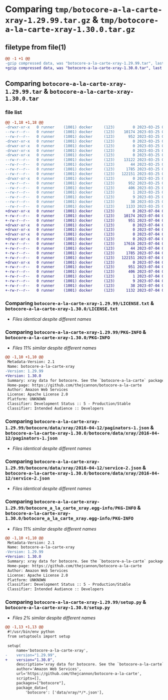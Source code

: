 # Comparing `tmp/botocore-a-la-carte-xray-1.29.99.tar.gz` & `tmp/botocore-a-la-carte-xray-1.30.0.tar.gz`

## filetype from file(1)

```diff
@@ -1 +1 @@
-gzip compressed data, was "botocore-a-la-carte-xray-1.29.99.tar", last modified: Sat Mar 25 01:23:17 2023, max compression
+gzip compressed data, was "botocore-a-la-carte-xray-1.30.0.tar", last modified: Tue Jul  4 01:45:10 2023, max compression
```

## Comparing `botocore-a-la-carte-xray-1.29.99.tar` & `botocore-a-la-carte-xray-1.30.0.tar`

### file list

```diff
@@ -1,18 +1,18 @@
-drwxr-xr-x   0 runner    (1001) docker     (123)        0 2023-03-25 01:23:17.617467 botocore-a-la-carte-xray-1.29.99/
--rw-r--r--   0 runner    (1001) docker     (123)    10174 2023-03-25 01:23:17.000000 botocore-a-la-carte-xray-1.29.99/LICENSE.txt
--rw-r--r--   0 runner    (1001) docker     (123)      952 2023-03-25 01:23:17.617467 botocore-a-la-carte-xray-1.29.99/PKG-INFO
-drwxr-xr-x   0 runner    (1001) docker     (123)        0 2023-03-25 01:23:17.617467 botocore-a-la-carte-xray-1.29.99/botocore/
-drwxr-xr-x   0 runner    (1001) docker     (123)        0 2023-03-25 01:23:17.617467 botocore-a-la-carte-xray-1.29.99/botocore/data/
-drwxr-xr-x   0 runner    (1001) docker     (123)        0 2023-03-25 01:23:17.617467 botocore-a-la-carte-xray-1.29.99/botocore/data/xray/
-drwxr-xr-x   0 runner    (1001) docker     (123)        0 2023-03-25 01:23:17.617467 botocore-a-la-carte-xray-1.29.99/botocore/data/xray/2016-04-12/
--rw-r--r--   0 runner    (1001) docker     (123)    13122 2023-03-25 01:22:12.000000 botocore-a-la-carte-xray-1.29.99/botocore/data/xray/2016-04-12/endpoint-rule-set-1.json
--rw-r--r--   0 runner    (1001) docker     (123)       44 2023-03-25 01:22:12.000000 botocore-a-la-carte-xray-1.29.99/botocore/data/xray/2016-04-12/examples-1.json
--rw-r--r--   0 runner    (1001) docker     (123)     1785 2023-03-25 01:22:12.000000 botocore-a-la-carte-xray-1.29.99/botocore/data/xray/2016-04-12/paginators-1.json
--rw-r--r--   0 runner    (1001) docker     (123)   122151 2023-03-25 01:22:12.000000 botocore-a-la-carte-xray-1.29.99/botocore/data/xray/2016-04-12/service-2.json
-drwxr-xr-x   0 runner    (1001) docker     (123)        0 2023-03-25 01:23:17.617467 botocore-a-la-carte-xray-1.29.99/botocore_a_la_carte_xray.egg-info/
--rw-r--r--   0 runner    (1001) docker     (123)      952 2023-03-25 01:23:17.000000 botocore-a-la-carte-xray-1.29.99/botocore_a_la_carte_xray.egg-info/PKG-INFO
--rw-r--r--   0 runner    (1001) docker     (123)      406 2023-03-25 01:23:17.000000 botocore-a-la-carte-xray-1.29.99/botocore_a_la_carte_xray.egg-info/SOURCES.txt
--rw-r--r--   0 runner    (1001) docker     (123)        1 2023-03-25 01:23:17.000000 botocore-a-la-carte-xray-1.29.99/botocore_a_la_carte_xray.egg-info/dependency_links.txt
--rw-r--r--   0 runner    (1001) docker     (123)        9 2023-03-25 01:23:17.000000 botocore-a-la-carte-xray-1.29.99/botocore_a_la_carte_xray.egg-info/top_level.txt
--rw-r--r--   0 runner    (1001) docker     (123)       38 2023-03-25 01:23:17.617467 botocore-a-la-carte-xray-1.29.99/setup.cfg
--rw-r--r--   0 runner    (1001) docker     (123)     1133 2023-03-25 01:23:17.000000 botocore-a-la-carte-xray-1.29.99/setup.py
+drwxr-xr-x   0 runner    (1001) docker     (123)        0 2023-07-04 01:45:10.458919 botocore-a-la-carte-xray-1.30.0/
+-rw-r--r--   0 runner    (1001) docker     (123)    10174 2023-07-04 01:45:10.000000 botocore-a-la-carte-xray-1.30.0/LICENSE.txt
+-rw-r--r--   0 runner    (1001) docker     (123)      951 2023-07-04 01:45:10.458919 botocore-a-la-carte-xray-1.30.0/PKG-INFO
+drwxr-xr-x   0 runner    (1001) docker     (123)        0 2023-07-04 01:45:10.458919 botocore-a-la-carte-xray-1.30.0/botocore/
+drwxr-xr-x   0 runner    (1001) docker     (123)        0 2023-07-04 01:45:10.458919 botocore-a-la-carte-xray-1.30.0/botocore/data/
+drwxr-xr-x   0 runner    (1001) docker     (123)        0 2023-07-04 01:45:10.458919 botocore-a-la-carte-xray-1.30.0/botocore/data/xray/
+drwxr-xr-x   0 runner    (1001) docker     (123)        0 2023-07-04 01:45:10.458919 botocore-a-la-carte-xray-1.30.0/botocore/data/xray/2016-04-12/
+-rw-r--r--   0 runner    (1001) docker     (123)    17616 2023-07-04 01:44:02.000000 botocore-a-la-carte-xray-1.30.0/botocore/data/xray/2016-04-12/endpoint-rule-set-1.json
+-rw-r--r--   0 runner    (1001) docker     (123)       44 2023-07-04 01:44:02.000000 botocore-a-la-carte-xray-1.30.0/botocore/data/xray/2016-04-12/examples-1.json
+-rw-r--r--   0 runner    (1001) docker     (123)     1785 2023-07-04 01:44:02.000000 botocore-a-la-carte-xray-1.30.0/botocore/data/xray/2016-04-12/paginators-1.json
+-rw-r--r--   0 runner    (1001) docker     (123)   122151 2023-07-04 01:44:02.000000 botocore-a-la-carte-xray-1.30.0/botocore/data/xray/2016-04-12/service-2.json
+drwxr-xr-x   0 runner    (1001) docker     (123)        0 2023-07-04 01:45:10.458919 botocore-a-la-carte-xray-1.30.0/botocore_a_la_carte_xray.egg-info/
+-rw-r--r--   0 runner    (1001) docker     (123)      951 2023-07-04 01:45:10.000000 botocore-a-la-carte-xray-1.30.0/botocore_a_la_carte_xray.egg-info/PKG-INFO
+-rw-r--r--   0 runner    (1001) docker     (123)      406 2023-07-04 01:45:10.000000 botocore-a-la-carte-xray-1.30.0/botocore_a_la_carte_xray.egg-info/SOURCES.txt
+-rw-r--r--   0 runner    (1001) docker     (123)        1 2023-07-04 01:45:10.000000 botocore-a-la-carte-xray-1.30.0/botocore_a_la_carte_xray.egg-info/dependency_links.txt
+-rw-r--r--   0 runner    (1001) docker     (123)        9 2023-07-04 01:45:10.000000 botocore-a-la-carte-xray-1.30.0/botocore_a_la_carte_xray.egg-info/top_level.txt
+-rw-r--r--   0 runner    (1001) docker     (123)       38 2023-07-04 01:45:10.458919 botocore-a-la-carte-xray-1.30.0/setup.cfg
+-rw-r--r--   0 runner    (1001) docker     (123)     1132 2023-07-04 01:45:10.000000 botocore-a-la-carte-xray-1.30.0/setup.py
```

### Comparing `botocore-a-la-carte-xray-1.29.99/LICENSE.txt` & `botocore-a-la-carte-xray-1.30.0/LICENSE.txt`

 * *Files identical despite different names*

### Comparing `botocore-a-la-carte-xray-1.29.99/PKG-INFO` & `botocore-a-la-carte-xray-1.30.0/PKG-INFO`

 * *Files 11% similar despite different names*

```diff
@@ -1,10 +1,10 @@
 Metadata-Version: 2.1
 Name: botocore-a-la-carte-xray
-Version: 1.29.99
+Version: 1.30.0
 Summary: xray data for botocore. See the `botocore-a-la-carte` package for more info.
 Home-page: https://github.com/thejcannon/botocore-a-la-carte
 Author: Amazon Web Services
 License: Apache License 2.0
 Platform: UNKNOWN
 Classifier: Development Status :: 5 - Production/Stable
 Classifier: Intended Audience :: Developers
```

### Comparing `botocore-a-la-carte-xray-1.29.99/botocore/data/xray/2016-04-12/paginators-1.json` & `botocore-a-la-carte-xray-1.30.0/botocore/data/xray/2016-04-12/paginators-1.json`

 * *Files identical despite different names*

### Comparing `botocore-a-la-carte-xray-1.29.99/botocore/data/xray/2016-04-12/service-2.json` & `botocore-a-la-carte-xray-1.30.0/botocore/data/xray/2016-04-12/service-2.json`

 * *Files identical despite different names*

### Comparing `botocore-a-la-carte-xray-1.29.99/botocore_a_la_carte_xray.egg-info/PKG-INFO` & `botocore-a-la-carte-xray-1.30.0/botocore_a_la_carte_xray.egg-info/PKG-INFO`

 * *Files 11% similar despite different names*

```diff
@@ -1,10 +1,10 @@
 Metadata-Version: 2.1
 Name: botocore-a-la-carte-xray
-Version: 1.29.99
+Version: 1.30.0
 Summary: xray data for botocore. See the `botocore-a-la-carte` package for more info.
 Home-page: https://github.com/thejcannon/botocore-a-la-carte
 Author: Amazon Web Services
 License: Apache License 2.0
 Platform: UNKNOWN
 Classifier: Development Status :: 5 - Production/Stable
 Classifier: Intended Audience :: Developers
```

### Comparing `botocore-a-la-carte-xray-1.29.99/setup.py` & `botocore-a-la-carte-xray-1.30.0/setup.py`

 * *Files 2% similar despite different names*

```diff
@@ -1,13 +1,13 @@
 #!/usr/bin/env python
 from setuptools import setup
 
 setup(
     name='botocore-a-la-carte-xray',
-    version="1.29.99",
+    version="1.30.0",
     description='xray data for botocore. See the `botocore-a-la-carte` package for more info.',
     author='Amazon Web Services',
     url='https://github.com/thejcannon/botocore-a-la-carte',
     scripts=[],
     packages=["botocore"],
     package_data={
         'botocore': ['data/xray/*/*.json'],
```

